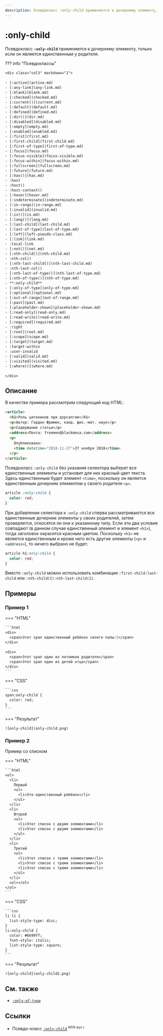 ```yaml
---
description: Псевдокласс :only-child применяется к дочернему элементу, только если он является единственным у родителя
---
```


# :only-child

Псевдокласс **`:only-child`** применяется к дочернему элементу, только если он является единственным у родителя.

??? info "Псевдоклассы"

    <div class="col3" markdown="1">

    - [:active](active.md)
    - [:any-link](any-link.md)
    - [:blank](blank.md)
    - [:checked](checked.md)
    - [:current()](current.md)
    - [:default](default.md)
    - [:defined](defined.md)
    - [:dir()](dir.md)
    - [:disabled](disabled.md)
    - [:empty](empty.md)
    - [:enabled](enabled.md)
    - [:first](first.md)
    - [:first-child](first-child.md)
    - [:first-of-type](first-of-type.md)
    - [:focus](focus.md)
    - [:focus-visible](focus-visible.md)
    - [:focus-within](focus-within.md)
    - [:fullscreen](fullscreen.md)
    - [:future](future.md)
    - [:has()](has.md)
    - :host
    - :host()
    - :host-context()
    - [:hover](hover.md)
    - [:indeterminate](indeterminate.md)
    - [:in-range](in-range.md)
    - [:invalid](invalid.md)
    - [:is()](is.md)
    - [:lang()](lang.md)
    - [:last-child](last-child.md)
    - [:last-of-type](last-of-type.md)
    - [:left](left-pseudo-class.md)
    - [:link](link.md)
    - :local-link
    - [:not()](not.md)
    - [:nth-child()](nth-child.md)
    - :nth-col()
    - [:nth-last-child()](nth-last-child.md)
    - :nth-last-col()
    - [:nth-last-of-type()](nth-last-of-type.md)
    - [:nth-of-type()](nth-of-type.md)
    - **:only-child**
    - [:only-of-type](only-of-type.md)
    - [:optional](optional.md)
    - [:out-of-range](out-of-range.md)
    - [:past](past.md)
    - [:placeholder-shown](placeholder-shown.md)
    - [:read-only](read-only.md)
    - [:read-write](read-write.md)
    - [:required](required.md)
    - :right
    - [:root](root.md)
    - [:scope](scope.md)
    - [:target](target.md)
    - :target-within
    - :user-invalid
    - [:valid](valid.md)
    - [:visited](visited.md)
    - [:where()](where.md)

    </div>

## Описание

В качестве примера рассмотрим следующий код HTML:

```html
<article>
  <h1>Роль цитокинов при дорсалгии</h1>
  <p>Автор: Гордон Фримен, канд. физ.-мат. наук</p>
  <p>Содержание статьи</p>
  <address>Почта: freemen@blackmesa.com</address>
  <p>
    Опубликовано:
    <time datetime="2018-11-27">27 ноября 2018</time>
  </p>
</article>
```

Псевдокласс `:only-child` без указания селектора выберет все единственные элементы и установит для них красный цвет текста. Здесь единственным будет элемент `<time>`, поскольку он является единственным дочерним элементом у своего родителя `<p>`.

```css
article :only-child {
  color: red;
}
```

При добавлении селектора к `:only-child` сперва рассматриваются все единственные дочерние элементы у своих родителей, затем проверяется, относятся ли они к указанному типу. Если эти два условия совпадают (в данном случае единственный элемент и элемент `<h1>`), тогда заголовок окрасится красным цветом. Поскольку `<h1>` не является единственным и кроме него есть другие элементы (`<p>` и `<address>`), то ничего выбрано не будет.

```css
article h1:only-child {
  color: red;
}
```

Вместо `:only-child` можно использовать комбинации `:first-child:last-child` или `:nth-child(1):nth-last-child(1)`.

## Примеры

### Пример 1

=== "HTML"

    ```html
    <div>
      <span>Этот span единственный ребёнок своего папы:(</span>
    </div>

    <div>
      <span>Этот span один из потомков родителя</span>
      <span>Этот span один из детей отца</span>
    </div>
    ```

=== "CSS"

    ```css
    span:only-child {
      color: red;
    }
    ```

=== "Результат"

    ![only-child](only-child.png)

### Пример 2

Пример со списком

=== "HTML"

    ```html
    <ol>
      <li>
        Первый
        <ul>
          <li>Это единственный ребёнок</li>
        </ul>
      </li>
      <li>
        Второй
        <ul>
          <li>Этот список с двумя элементами</li>
          <li>Этот список с двумя элементами</li>
        </ul>
      </li>
      <li>
        Третий
        <ul>
          <li>Этот список с тремя элементами</li>
          <li>Этот список с тремя элементами</li>
          <li>Этот список с тремя элементами</li>
        </ul>
      </li>
      <ol></ol>
    </ol>
    ```

=== "CSS"

    ```css
    li li {
      list-style-type: disc;
    }
    li:only-child {
      color: #6699ff;
      font-style: italic;
      list-style-type: square;
    }
    ```

=== "Результат"

    ![only-child](only-child2.png)

## См. также

- [`:only-of-type`](only-of-type.md)

## Ссылки

- Псевдо-класс [`:only-child`](https://developer.mozilla.org/ru/docs/Web/CSS/:only-child) <sup><small>MDN (рус.)</small></sup>
